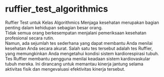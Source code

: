 # ruffier_test_algorithmics
Ruffier Test untuk Kelas Algorithmics
Menjaga kesehatan merupakan bagian penting dalam kehidupan sebagian besar orang.  
Tidak semua orang berkesempatan menjalani pemeriksaan kesehatan profesional secara rutin.  
Namun, ada sejumlah tes sederhana yang dapat membantu Anda menilai kesehatan Anda secara akurat.
Salah satu tes tersebut adalah tes Ruffier, yang memungkinkan Anda mengetahui kondisi sistem kardiorespirasi tubuh.  
Tes Ruffier membantu pengguna menilai keadaan sistem kardiovaskular tubuh mereka. 
Ini dirancang untuk memantau kinerja jantung selama aktivitas fisik dan mengevaluasi efektivitas kinerja tersebut.

